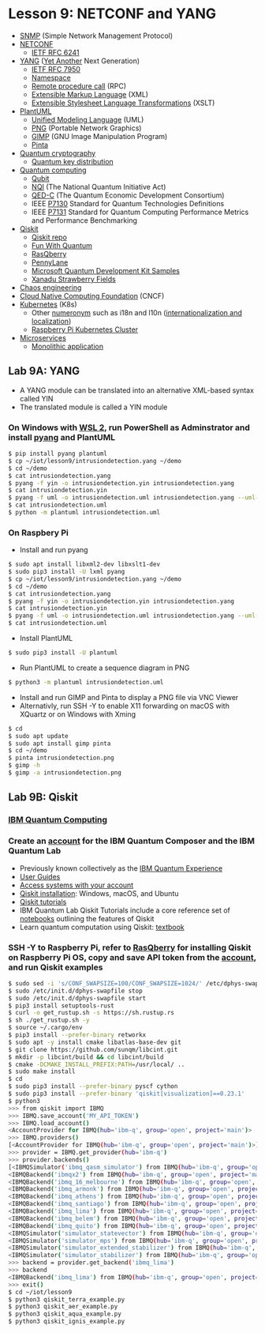 # Lesson 9: NETCONF and YANG
* [SNMP](https://en.wikipedia.org/wiki/Simple_Network_Management_Protocol) (Simple Network Management Protocol)
* [NETCONF](https://en.wikipedia.org/wiki/NETCONF)
  * [IETF RFC 6241](https://datatracker.ietf.org/doc/html/rfc6241)
* [YANG](https://en.wikipedia.org/wiki/YANG) ([Yet Another](https://en.wikipedia.org/wiki/Yet_another) Next Generation)
  * [IETF RFC 7950](https://datatracker.ietf.org/doc/html/rfc7950)
  * [Namespace](https://en.wikipedia.org/wiki/Namespace)
  * [Remote procedure call](https://en.wikipedia.org/wiki/Remote_procedure_call) (RPC)
  * [Extensible Markup Language](https://en.wikipedia.org/wiki/XML) (XML)
  * [Extensible Stylesheet Language Transformations](https://en.wikipedia.org/wiki/XSLT) (XSLT)
* [PlantUML](https://en.wikipedia.org/wiki/PlantUML)
  * [Unified Modeling Language](https://en.wikipedia.org/wiki/Unified_Modeling_Language) (UML)
  * [PNG](https://en.wikipedia.org/wiki/Portable_Network_Graphics) (Portable Network Graphics)
  * [GIMP](https://en.wikipedia.org/wiki/GIMP) (GNU Image Manipulation Program)
  * [Pinta](https://en.wikipedia.org/wiki/Pinta_(software))
* [Quantum cryptography](https://en.wikipedia.org/wiki/Quantum_cryptography)
  * [Quantum key distribution](https://en.wikipedia.org/wiki/Quantum_key_distribution)
* [Quantum computing](https://en.wikipedia.org/wiki/Quantum_computing)
  * [Qubit](https://en.wikipedia.org/wiki/Qubit)
  * [NQI](https://en.wikipedia.org/wiki/National_Quantum_Initiative_Act) (The National Quantum Initiative Act)
  * [QED-C](https://quantumconsortium.org/) (The Quantum Economic Development Consortium)
  * IEEE [P7130](https://standards.ieee.org/project/7130.html) Standard for Quantum Technologies Definitions
  * IEEE [P7131](https://standards.ieee.org/project/7131.html) Standard for Quantum Computing Performance Metrics and Performance Benchmarking
* [Qiskit](https://en.wikipedia.org/wiki/Qiskit)
  * [Qiskit repo](https://github.com/Qiskit)
  * [Fun With Quantum](https://github.com/JanLahmann/Fun-with-Quantum)
  * [RasQberry](https://medium.com/qiskit/rasqberry-quantum-computing-is-the-coolest-project-for-raspberry-pi-3f64bec5a133)
  * [PennyLane](https://github.com/PennyLaneAI/pennylane)
  * [Microsoft Quantum Development Kit Samples](https://github.com/microsoft/Quantum)
  * [Xanadu Strawberry Fields](https://github.com/XanaduAI/strawberryfields)
* [Chaos engineering](https://en.wikipedia.org/wiki/Chaos_engineering)
* [Cloud Native Computing Foundation](https://en.wikipedia.org/wiki/Cloud_Native_Computing_Foundation) (CNCF)
* [Kubernetes](https://en.wikipedia.org/wiki/Kubernetes) (K8s)
  * Other [numeronym](https://en.wikipedia.org/wiki/Numeronym) such as i18n and l10n ([internationalization and localization](https://en.wikipedia.org/wiki/Internationalization_and_localization))
  * [Raspberry Pi Kubernetes Cluster](https://wiki.learnlinux.tv/index.php/How_to_build_your_own_Raspberry_Pi_Kubernetes_Cluster)
* [Microservices](https://en.wikipedia.org/wiki/Microservices)
  * [Monolithic application](https://en.wikipedia.org/wiki/Monolithic_application)

## Lab 9A: YANG
* A YANG module can be translated into an alternative XML-based syntax called YIN
* The translated module is called a YIN module
### On Windows with [WSL 2](https://docs.microsoft.com/en-us/windows/wsl/install-win10), run PowerShell as Adminstrator and install [pyang](https://github.com/mbj4668/pyang) and PlantUML
```sh
$ pip install pyang plantuml
$ cp ~/iot/lesson9/intrusiondetection.yang ~/demo
$ cd ~/demo
$ cat intrusiondetection.yang
$ pyang -f yin -o intrusiondetection.yin intrusiondetection.yang
$ cat intrusiondetection.yin
$ pyang -f uml -o intrusiondetection.uml intrusiondetection.yang --uml-no=stereotypes,annotation,typedef
$ cat intrusiondetection.uml
$ python -m plantuml intrusiondetection.uml
```
### On Raspbery Pi
* Install and run pyang
```sh
$ sudo apt install libxml2-dev libxslt1-dev
$ sudo pip3 install -U lxml pyang
$ cp ~/iot/lesson9/intrusiondetection.yang ~/demo
$ cd ~/demo
$ cat intrusiondetection.yang
$ pyang -f yin -o intrusiondetection.yin intrusiondetection.yang
$ cat intrusiondetection.yin
$ pyang -f uml -o intrusiondetection.uml intrusiondetection.yang --uml-no=stereotypes,annotation,typedef
$ cat intrusiondetection.uml
```
* Install PlantUML
```sh
$ sudo pip3 install -U plantuml
```
* Run PlantUML to create a sequence diagram in PNG
```sh
$ python3 -m plantuml intrusiondetection.uml
```
* Install and run GIMP and Pinta to display a PNG file via VNC Viewer
* Alternativly, run SSH -Y to enable X11 forwarding on macOS with XQuartz or on Windows with Xming
```sh
$ cd
$ sudo apt update
$ sudo apt install gimp pinta
$ cd ~/demo
$ pinta intrusiondetection.png
$ gimp -h
$ gimp -a intrusiondetection.png
```

## Lab 9B: Qiskit

### [IBM Quantum Computing](https://www.ibm.com/quantum-computing/)

### Create an [account](https://quantum-computing.ibm.com/) for the IBM Quantum Composer and the IBM Quantum Lab
* Previously known collectively as the [IBM Quantum Experience](https://en.wikipedia.org/wiki/IBM_Quantum_Experience)
* [User Guides](https://quantum-computing.ibm.com/docs/)
* [Access systems with your account](https://quantum-computing.ibm.com/docs/manage/account/ibmq)
* [Qiskit installation](https://qiskit.org/documentation/getting_started.html): Windows, macOS, and Ubuntu
* [Qiskit tutorials](https://qiskit.org/documentation/tutorials.html)
* IBM Quantum Lab Qiskit Tutorials include a core reference set of [notebooks](https://quantum-computing.ibm.com/jupyter) outlining the features of Qiskit
* Learn quantum computation using Qiskit: [textbook](https://qiskit.org/textbook/preface.html)

### SSH -Y to Raspberry Pi, refer to [RasQberry](https://medium.com/qiskit/rasqberry-quantum-computing-is-the-coolest-project-for-raspberry-pi-3f64bec5a133) for installing Qiskit on Raspberry Pi OS, copy and save API token from the [account](https://quantum-computing.ibm.com/account), and run Qiskit examples
```sh
$ sudo sed -i 's/CONF_SWAPSIZE=100/CONF_SWAPSIZE=1024/' /etc/dphys-swapfile
$ sudo /etc/init.d/dphys-swapfile stop
$ sudo /etc/init.d/dphys-swapfile start
$ pip3 install setuptools-rust
$ curl -o get_rustup.sh -s https://sh.rustup.rs
$ sh ./get_rustup.sh -y
$ source ~/.cargo/env
$ pip3 install --prefer-binary retworkx
$ sudo apt -y install cmake libatlas-base-dev git
$ git clone https://github.com/sunqm/libcint.git
$ mkdir -p libcint/build && cd libcint/build
$ cmake -DCMAKE_INSTALL_PREFIX:PATH=/usr/local/ ..
$ sudo make install
$ cd
$ sudo pip3 install --prefer-binary pyscf cython
$ sudo pip3 install --prefer-binary 'qiskit[visualization]==0.23.1'
$ python3
>>> from qiskit import IBMQ
>>> IBMQ.save_account('MY_API_TOKEN')
>>> IBMQ.load_account()
<AccountProvider for IBMQ(hub='ibm-q', group='open', project='main')>
>>> IBMQ.providers()
[<AccountProvider for IBMQ(hub='ibm-q', group='open', project='main')>]
>>> provider = IBMQ.get_provider(hub='ibm-q')
>>> provider.backends()
[<IBMQSimulator('ibmq_qasm_simulator') from IBMQ(hub='ibm-q', group='open', project='main')>, 
<IBMQBackend('ibmqx2') from IBMQ(hub='ibm-q', group='open', project='main')>, 
<IBMQBackend('ibmq_16_melbourne') from IBMQ(hub='ibm-q', group='open', project='main')>, 
<IBMQBackend('ibmq_armonk') from IBMQ(hub='ibm-q', group='open', project='main')>, 
<IBMQBackend('ibmq_athens') from IBMQ(hub='ibm-q', group='open', project='main')>, 
<IBMQBackend('ibmq_santiago') from IBMQ(hub='ibm-q', group='open', project='main')>, 
<IBMQBackend('ibmq_lima') from IBMQ(hub='ibm-q', group='open', project='main')>, 
<IBMQBackend('ibmq_belem') from IBMQ(hub='ibm-q', group='open', project='main')>, 
<IBMQBackend('ibmq_quito') from IBMQ(hub='ibm-q', group='open', project='main')>, 
<IBMQSimulator('simulator_statevector') from IBMQ(hub='ibm-q', group='open', project='main')>, 
<IBMQSimulator('simulator_mps') from IBMQ(hub='ibm-q', group='open', project='main')>, 
<IBMQSimulator('simulator_extended_stabilizer') from IBMQ(hub='ibm-q', group='open', project='main')>, 
<IBMQSimulator('simulator_stabilizer') from IBMQ(hub='ibm-q', group='open', project='main')>]
>>> backend = provider.get_backend('ibmq_lima')
>>> backend
<IBMQBackend('ibmq_lima') from IBMQ(hub='ibm-q', group='open', project='main')>
>>> exit()
$ cd ~/iot/lesson9
$ python3 qiskit_terra_example.py
$ python3 qiskit_aer_example.py
$ python3 qiskit_aqua_example.py
$ python3 qiskit_ignis_example.py
```

